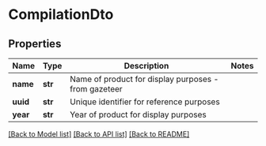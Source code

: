 # CompilationDto

## Properties
Name | Type | Description | Notes
------------ | ------------- | ------------- | -------------
**name** | **str** | Name of product for display purposes - from gazeteer | 
**uuid** | **str** | Unique identifier for reference purposes | 
**year** | **str** | Year of product for display purposes | 

[[Back to Model list]](../README.md#documentation-for-models) [[Back to API list]](../README.md#documentation-for-api-endpoints) [[Back to README]](../README.md)


